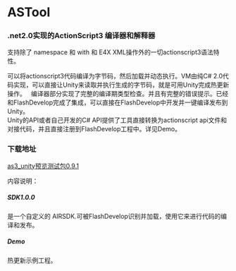 # ASTool
### .net2.0实现的ActionScript3 编译器和解释器
支持除了 namespace 和 with 和 E4X XML操作外的一切actionscript3语法特性。   

可以将actionscript3代码编译为字节码，然后加载并动态执行。VM由纯C# 2.0代码实现，可以直接让Unity来读取并执行生成的字节码，就是可用Unity完成热更新操作。  
编译器部分实现了完整的编译期类型检查。并且有完整的错误提示。已经和FlashDevelop完成了集成，可以直接在FlashDevelop中开发并一键编译发布到Unity。   
Unity的API或者自己开发的C# API提供了工具直接转换为actionscript api文件和对接代码，并且直接注册到FlashDevelop工程中。详见Demo。




### 下载地址
[as3_unity预览测试包0.9.1](https://github.com/asheigithub/ASTool/raw/master/publish/v0.9.1/as3_unity_0.9.1.zip)

内容说明：
##### SDK1.0.0
是一个自定义的 AIRSDK.可被FlashDevelop识别并加载，使用它来进行代码的编译和发布。

##### Demo
热更新示例工程。


